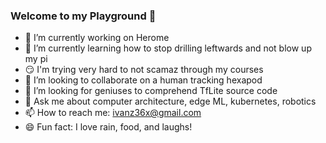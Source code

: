 ### Welcome to my Playground 👋

- 🔭 I’m currently working on Herome
- 🌱 I’m currently learning how to stop drilling leftwards and not blow up my pi
- :smirk: I'm trying very hard to not scamaz through my courses
- 👯 I’m looking to collaborate on a human tracking hexapod
- 🤔 I’m looking for geniuses to comprehend TfLite source code
- 💬 Ask me about computer architecture, edge ML, kubernetes, robotics
- 📫 How to reach me: ivanz36x@gmail.com
- 😄 Fun fact: I love rain, food, and laughs! 

<!--
**izou3/izou3** is a ✨ _special_ ✨ repository because its `README.md` (this file) appears on your GitHub profile.

Here are some ideas to get you started:

- 🔭 I’m currently working on ...
- 🌱 I’m currently learning ...
- 👯 I’m looking to collaborate on ...
- 🤔 I’m looking for help with ...
- 💬 Ask me about ...
- 📫 How to reach me: ...
- 😄 Pronouns: ...
- ⚡ Fun fact: ...
-->
